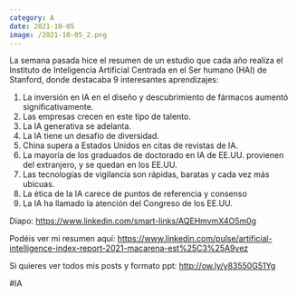 ```yaml
--- 
category: A 
date: 2021-10-05 
image: /2021-10-05_2.png 
--- 
```


La semana pasada hice el resumen de un estudio que cada año realiza el Instituto de Inteligencia Artificial Centrada en el Ser humano (HAI) de Stanford, donde destacaba 9 interesantes aprendizajes:

1. La inversión en IA en el diseño y descubrimiento de fármacos aumentó significativamente.
2. Las empresas crecen en este tipo de talento.
3. La IA generativa se adelanta.
4. La IA tiene un desafío de diversidad.
5. China supera a Estados Unidos en citas de revistas de IA.
6. La mayoría de los graduados de doctorado en IA de EE.UU. provienen del extranjero, y se quedan en los EE.UU.
7. Las tecnologías de vigilancia son rápidas, baratas y cada vez más ubicuas.
8. La ética de la IA carece de puntos de referencia y consenso
9. La IA ha llamado la atención del Congreso de los EE.UU.

Diapo: https://www.linkedin.com/smart-links/AQEHmvmX4O5m0g 

Podéis ver mi resumen aquí: https://www.linkedin.com/pulse/artificial-intelligence-index-report-2021-macarena-est%25C3%25A9vez

Si quieres ver todos mis posts y formato ppt: http://ow.ly/y83550G51Yg

#IA